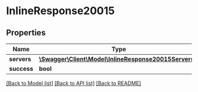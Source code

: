 # InlineResponse20015

## Properties
Name | Type | Description | Notes
------------ | ------------- | ------------- | -------------
**servers** | [**\Swagger\Client\Model\InlineResponse20015Servers[]**](InlineResponse20015Servers.md) |  | [optional] 
**success** | **bool** |  | [optional] 

[[Back to Model list]](../../README.md#documentation-for-models) [[Back to API list]](../../README.md#documentation-for-api-endpoints) [[Back to README]](../../README.md)

